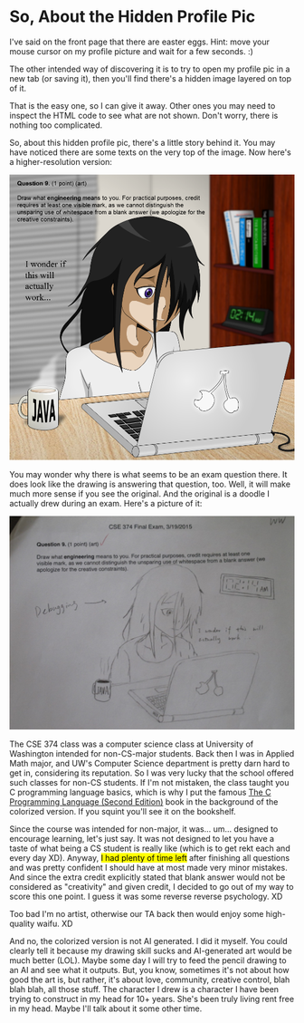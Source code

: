 So, About the Hidden Profile Pic
========

I've said on the front page that there are easter eggs. Hint: move your mouse cursor on my profile picture and wait for a few seconds. :)

The other intended way of discovering it is to try to open my profile pic in a new tab (or saving it), then you'll find there's a hidden image layered on top of it.

That is the easy one, so I can give it away. Other ones you may need to inspect the HTML code to see what are not shown. Don't worry, there is nothing too complicated.

So, about this hidden profile pic, there's a little story behind it. You may have noticed there are some texts on the very top of the image. Now here's a higher-resolution version:

![exam-drawing](/img/exam-drawing.png)

You may wonder why there is what seems to be an exam question there. It does look like the drawing is answering that question, too. Well, it will make much more sense if you see the original. And the original is a doodle I actually drew during an exam. Here's a picture of it:

![exam-drawing-original](/img/exam-drawing-original.jpg)

The CSE 374 class was a computer science class at University of Washington intended for non-CS-major students. Back then I was in Applied Math major, and UW's Computer Science department is pretty darn hard to get in, considering its reputation. So I was very lucky that the school offered such classes for non-CS students. If I'm not mistaken, the class taught you C programming language basics, which is why I put the famous [The C Programming Language (Second Edition)](https://www.amazon.com/Programming-Language-2nd-Brian-Kernighan/dp/0131103628) book in the background of the colorized version. If you squint you'll see it on the bookshelf.

Since the course was intended for non-major, it was... um... designed to encourage learning, let's just say. It was not designed to let you have a taste of what being a CS student is really like (which is to get rekt each and every day XD). Anyway, <mark title="I don't exactly recall how much but it was at least half an hour.">I had plenty of time left</mark> after finishing all questions and was pretty confident I should have at most made very minor mistakes. And since the extra credit explicitly stated that blank answer would not be considered as "creativity" and given credit, I decided to go out of my way to score this one point. I guess it was some reverse reverse psychology. XD

Too bad I'm no artist, otherwise our TA back then would enjoy some high-quality waifu. XD

And no, the colorized version is not AI generated. I did it myself. You could clearly tell it because my drawing skill sucks and AI-generated art would be much better (LOL). Maybe some day I will try to feed the pencil drawing to an AI and see what it outputs. But, you know, sometimes it's not about how good the art is, but rather, it's about love, community, creative control, blah blah blah, all those stuff. The character I drew is a character I have been trying to construct in my head for 10+ years. She's been truly living rent free in my head. Maybe I'll talk about it some other time.
